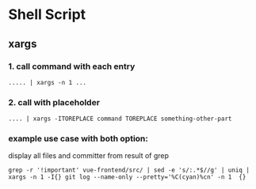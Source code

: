 # Shell Script

## xargs

### 1. call command with each entry
```
..... | xargs -n 1 ...
```

### 2. call with placeholder

```
.... | xargs -ITOREPLACE command TOREPLACE something-other-part
```

### example use case with both option:
display all files and committer from result of grep
```
grep -r '!important' vue-frontend/src/ | sed -e 's/:.*$//g' | uniq | xargs -n 1 -I{} git log --name-only --pretty='%C(cyan)%cn' -n 1  {}
```
